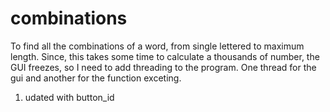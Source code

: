 # combinations
To find all the combinations of a word, from single lettered to maximum length. 
Since, this takes some time to calculate a thousands of number, the GUI freezes, so I need to add threading
to the program. One thread for the gui and another for the function exceting.
1. udated with button_id
